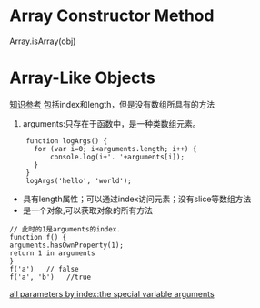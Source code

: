 # Array Constructor Method
Array.isArray(obj)




	
# Array-Like Objects
[知识参考](http://speakingjs.com/es5/ch17.html#array-like_objects)
包括index和length，但是没有数组所具有的方法
1. arguments:只存在于函数中，是一种类数组元素。

```
	function logArgs() {
  	  for (var i=0; i<arguments.length; i++) {
       	  console.log(i+'. '+arguments[i]);
      }
	}
	logArgs('hello', 'world');

```

 - 具有length属性；可以通过index访问元素；没有slice等数组方法
 - 是一个对象,可以获取对象的所有方法
 
 ```
 // 此时的1是arguments的index.
function f() {
 arguments.hasOwnProperty(1); 
 return 1 in arguments 
}  
f('a')   // false
f('a', 'b')   //true
 ```
 [all parameters by index:the special variable arguments](193页)


